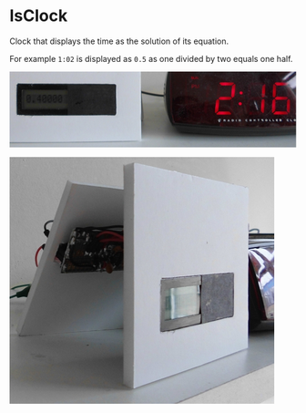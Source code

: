 # IsClock

Clock that displays the time as the solution of its equation.

For example `1:02` is displayed as `0.5` as one divided by two equals one half.

![IsClock being some minutes late](IsClockSomeMinutesLate.jpg)

![IsClock from the side](IsClockSide.jpg)
